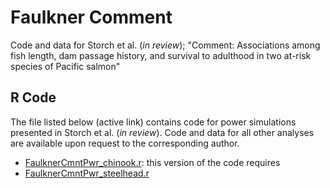 # Faulkner Comment
Code and data for Storch et al. (*in review*); "Comment: Associations among fish length, dam passage history, and survival to adulthood in two at-risk species of Pacific salmon" 

## R Code
The file listed below (active link) contains code for power simulations presented in Storch et al. (*in review*).  Code and data for all other analyses are available upon request to the corresponding author.

* [FaulknerCmntPwr_chinook.r](https://github.com/FishPC/FaulknerReview/blob/main/readmetest):  this version of the code requires
* [FaulknerCmntPwr_steelhead.r](https://github.com/FishPC/FaulknerReview/blob/main/readmetest)
